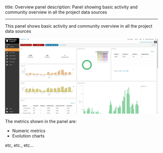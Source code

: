 title: Overview panel
description: Panel showing basic activity and community overview in all the project data sources

---

This panel shows basic activity and community overview in all the project data sources

![Overview panel screenshot](../assets/images/sample.png)

The metrics shown in the panel are:
* Numeric metrics
* Evolution charts

etc, etc., etc...